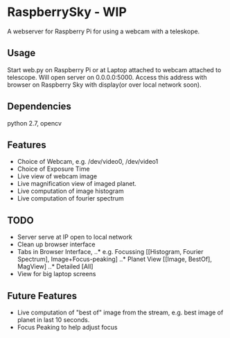 # RaspberrySky - WIP
A webserver for Raspberry Pi for using a webcam with a teleskope.


## Usage
Start web.py on Raspberry Pi or at Laptop attached to webcam attached to telescope. Will open server on 0.0.0.0:5000.
Access this address with browser on Raspberry Sky with display(or over local network soon).

## Dependencies
python 2.7, opencv

## Features
* Choice of Webcam, e.g. /dev/video0, /dev/video1
* Choice of Exposure Time
* Live view of webcam image
* Live magnification view of imaged planet.
* Live computation of image histogram
* Live computation of fourier spectrum

## TODO
* Server serve at IP open to local network
* Clean up browser interface
* Tabs in Browser Interface, 
..* e.g. Focussing [[Histogram, Fourier Spectrum], Image+Focus-peaking]
..* Planet View [[Image, BestOf], MagView]
..* Detailed [All]
* View for big laptop screens

## Future Features
* Live computation of "best of" image from the stream, e.g. best image of planet in last 10 seconds.
* Focus Peaking to help adjust focus
